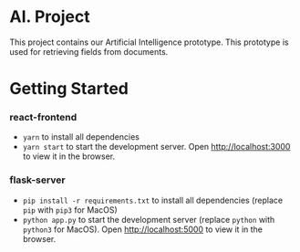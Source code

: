 # AI. Project

This project contains our Artificial Intelligence prototype. This prototype is used for retrieving fields from documents.

# Getting Started

### react-frontend

- `yarn` to install all dependencies
- `yarn start` to start the development server. Open [http://localhost:3000](http://localhost:3000) to view it in the browser.

### flask-server

- `pip install -r requirements.txt` to install all dependencies (replace `pip` with `pip3` for MacOS)
- `python app.py` to start the development server (replace `python` with `python3` for MacOS). Open [http://localhost:5000](http://localhost:5000) to view it in the browser.

